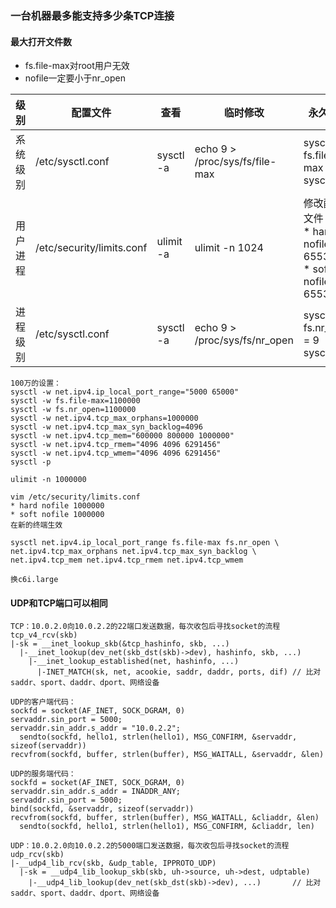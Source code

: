 ### 一台机器最多能支持多少条TCP连接

#### 最大打开文件数
* fs.file-max对root用户无效
* nofile一定要小于nr_open

| 级别    | 配置文件 | 查看 | 临时修改 | 永久修改 |
| --     | ----    | --  | ----    | ----   |
| 系统级别 | /etc/sysctl.conf           | sysctl -a | echo 9 > /proc/sys/fs/file-max | sysctl -w fs.file-max = 9 <br/>sysctl -p |
| 用户进程 | /etc/security/limits.conf  | ulimit -a | ulimit -n 1024                 | 修改配置文件：<br/>\* hard nofile 65536<br/>\* soft nofile 65536 |
| 进程级别 | /etc/sysctl.conf           | sysctl -a | echo 9 > /proc/sys/fs/nr_open  | sysctl -w fs.nr_open = 9 <br/>sysctl -p |

```
100万的设置：
sysctl -w net.ipv4.ip_local_port_range="5000 65000"
sysctl -w fs.file-max=1100000
sysctl -w fs.nr_open=1100000
sysctl -w net.ipv4.tcp_max_orphans=1000000
sysctl -w net.ipv4.tcp_max_syn_backlog=4096
sysctl -w net.ipv4.tcp_mem="600000 800000 1000000"
sysctl -w net.ipv4.tcp_rmem="4096 4096 6291456"
sysctl -w net.ipv4.tcp_wmem="4096 4096 6291456"
sysctl -p

ulimit -n 1000000 

vim /etc/security/limits.conf
* hard nofile 1000000
* soft nofile 1000000
在新的终端生效

sysctl net.ipv4.ip_local_port_range fs.file-max fs.nr_open \
net.ipv4.tcp_max_orphans net.ipv4.tcp_max_syn_backlog \
net.ipv4.tcp_mem net.ipv4.tcp_rmem net.ipv4.tcp_wmem

换c6i.large
```

#### UDP和TCP端口可以相同
```
TCP：10.0.2.0向10.0.2.2的22端口发送数据，每次收包后寻找socket的流程
tcp_v4_rcv(skb)
|-sk = __inet_lookup_skb(&tcp_hashinfo, skb, ...)  
  |-__inet_lookup(dev_net(skb_dst(skb)->dev), hashinfo, skb, ...)
    |-__inet_lookup_established(net, hashinfo, ...)
      |-INET_MATCH(sk, net, acookie, saddr, daddr, ports, dif) // 比对saddr、sport、daddr、dport、网络设备

UDP的客户端代码：
sockfd = socket(AF_INET, SOCK_DGRAM, 0)
servaddr.sin_port = 5000;
servaddr.sin_addr.s_addr = "10.0.2.2";
  sendto(sockfd, hello1, strlen(hello1), MSG_CONFIRM, &servaddr, sizeof(servaddr))
recvfrom(sockfd, buffer, strlen(buffer), MSG_WAITALL, &servaddr, &len)

UDP的服务端代码：
sockfd = socket(AF_INET, SOCK_DGRAM, 0)
servaddr.sin_addr.s_addr = INADDR_ANY;
servaddr.sin_port = 5000;
bind(sockfd, &servaddr, sizeof(servaddr))
recvfrom(sockfd, buffer, strlen(buffer), MSG_WAITALL, &cliaddr, &len)
  sendto(sockfd, hello1, strlen(hello1), MSG_CONFIRM, &cliaddr, len)

UDP：10.0.2.0向10.0.2.2的5000端口发送数据，每次收包后寻找socket的流程
udp_rcv(skb)
|-__udp4_lib_rcv(skb, &udp_table, IPPROTO_UDP)
  |-sk = __udp4_lib_lookup_skb(skb, uh->source, uh->dest, udptable)
    |-__udp4_lib_lookup(dev_net(skb_dst(skb)->dev), ...)       // 比对saddr、sport、daddr、dport、网络设备
```
